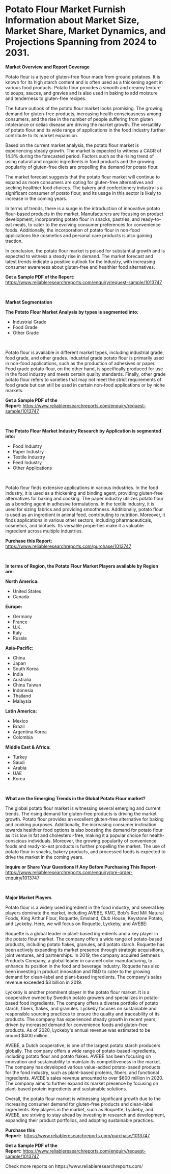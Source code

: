 <p><h1>Potato Flour Market Furnish Information about Market Size, Market Share, Market Dynamics, and Projections Spanning from 2024 to 2031.</h1></p><p><strong>Market Overview and Report Coverage</strong></p>
<p><p>Potato flour is a type of gluten-free flour made from ground potatoes. It is known for its high starch content and is often used as a thickening agent in various food products. Potato flour provides a smooth and creamy texture to soups, sauces, and gravies and is also used in baking to add moisture and tenderness to gluten-free recipes.</p><p>The future outlook of the potato flour market looks promising. The growing demand for gluten-free products, increasing health consciousness among consumers, and the rise in the number of people suffering from gluten intolerance or celiac disease are driving the market growth. The versatility of potato flour and its wide range of applications in the food industry further contribute to its market expansion.</p><p>Based on the current market analysis, the potato flour market is experiencing steady growth. The market is expected to witness a CAGR of 14.3% during the forecasted period. Factors such as the rising trend of using natural and organic ingredients in food products and the growing popularity of gluten-free diets are propelling the demand for potato flour.</p><p>The market forecast suggests that the potato flour market will continue to expand as more consumers are opting for gluten-free alternatives and seeking healthier food choices. The bakery and confectionery industry is a significant consumer of potato flour, and its usage in this sector is likely to increase in the coming years.</p><p>In terms of trends, there is a surge in the introduction of innovative potato flour-based products in the market. Manufacturers are focusing on product development, incorporating potato flour in snacks, pastries, and ready-to-eat meals, to cater to the evolving consumer preferences for convenience foods. Additionally, the incorporation of potato flour in non-food applications like cosmetics and personal care products is also gaining traction.</p><p>In conclusion, the potato flour market is poised for substantial growth and is expected to witness a steady rise in demand. The market forecast and latest trends indicate a positive outlook for the industry, with increasing consumer awareness about gluten-free and healthier food alternatives.</p></p>
<p><strong>Get a Sample PDF of the Report:</strong> <a href="https://www.reliableresearchreports.com/enquiry/request-sample/1013747">https://www.reliableresearchreports.com/enquiry/request-sample/1013747</a></p>
<p>&nbsp;</p>
<p><strong>Market Segmentation</strong></p>
<p><strong>The Potato Flour Market Analysis by types is segmented into:</strong></p>
<p><ul><li>Industrial Grade</li><li>Food Grade</li><li>Other Grade</li></ul></p>
<p>&nbsp;</p>
<p><p>Potato flour is available in different market types, including industrial grade, food grade, and other grades. Industrial grade potato flour is primarily used in non-food applications, such as the production of adhesives or paper. Food grade potato flour, on the other hand, is specifically produced for use in the food industry and meets certain quality standards. Finally, other grade potato flour refers to varieties that may not meet the strict requirements of food grade but can still be used in certain non-food applications or by niche markets.</p></p>
<p><strong>Get a Sample PDF of the Report:</strong>&nbsp;<a href="https://www.reliableresearchreports.com/enquiry/request-sample/1013747">https://www.reliableresearchreports.com/enquiry/request-sample/1013747</a></p>
<p>&nbsp;</p>
<p><strong>The Potato Flour Market Industry Research by Application is segmented into:</strong></p>
<p><ul><li>Food Industry</li><li>Paper Industry</li><li>Textile Industry</li><li>Feed Industry</li><li>Other Applications</li></ul></p>
<p>&nbsp;</p>
<p><p>Potato flour finds extensive applications in various industries. In the food industry, it is used as a thickening and binding agent, providing gluten-free alternatives for baking and cooking. The paper industry utilizes potato flour as a bonding agent in adhesive formulations. In the textile industry, it is used for sizing fabrics and providing smoothness. Additionally, potato flour is used as an ingredient in animal feed, contributing to nutrition. Moreover, it finds applications in various other sectors, including pharmaceuticals, cosmetics, and biofuels. Its versatile properties make it a valuable ingredient across multiple industries.</p></p>
<p><strong>Purchase this Report:</strong>&nbsp; <a href="https://www.reliableresearchreports.com/purchase/1013747">https://www.reliableresearchreports.com/purchase/1013747</a></p>
<p>&nbsp;</p>
<p><strong>In terms of Region, the Potato Flour Market Players available by Region are:</strong></p>
<p>
    <p> <strong> North America: </strong>
        <ul>
            <li>United States</li>
            <li>Canada</li>
        </ul>
        </p> 
    <p> <strong> Europe: </strong>
        <ul>
            <li>Germany</li>
            <li>France</li>
            <li>U.K.</li>
            <li>Italy</li>
            <li>Russia</li>
        </ul>
        </p> 
    <p> <strong> Asia-Pacific: </strong>
        <ul>
            <li>China</li>
            <li>Japan</li>
            <li>South Korea</li>
            <li>India</li>
            <li>Australia</li>
            <li>China Taiwan</li>
            <li>Indonesia</li>
            <li>Thailand</li>
            <li>Malaysia</li>
        </ul>
        </p> 
    <p> <strong> Latin America: </strong>
        <ul>
            <li>Mexico</li>
            <li>Brazil</li>
            <li>Argentina Korea</li>
            <li>Colombia</li>
        </ul>
        </p> 
    <p> <strong> Middle East & Africa: </strong>
        <ul>
            <li>Turkey</li>
            <li>Saudi</li>
            <li>Arabia</li>
            <li>UAE</li>
            <li>Korea</li>
        </ul>
    </p>
    </p>
<p>&nbsp;</p>
<p><strong>What are the Emerging Trends in the Global Potato Flour market?</strong></p>
<p><p>The global potato flour market is witnessing several emerging and current trends. The rising demand for gluten-free products is driving the market growth. Potato flour provides an excellent gluten-free alternative for baking and cooking purposes. Additionally, the increasing consumer inclination towards healthier food options is also boosting the demand for potato flour as it is low in fat and cholesterol-free, making it a popular choice for health-conscious individuals. Moreover, the growing popularity of convenience foods and ready-to-eat products is further propelling the market. The use of potato flour in snacks, bakery products, and processed foods is expected to drive the market in the coming years.</p></p>
<p><strong>Inquire or Share Your Questions If Any Before Purchasing This Report</strong>- <a href="https://www.reliableresearchreports.com/enquiry/pre-order-enquiry/1013747">https://www.reliableresearchreports.com/enquiry/pre-order-enquiry/1013747</a></p>
<p>&nbsp;</p>
<p><strong>Major Market Players</strong></p>
<p><p>Potato flour is a widely used ingredient in the food industry, and several key players dominate the market, including AVEBE, KMC, Bob's Red Mill Natural Foods, King Arthur Flour, Roquette, Emsland, Club House, Keystone Potato, and Lyckeby. Here, we will focus on Roquette, Lyckeby, and AVEBE:</p><p>Roquette is a global leader in plant-based ingredients and a key player in the potato flour market. The company offers a wide range of potato-based products, including potato flakes, granules, and potato starch. Roquette has been actively expanding its market presence through strategic acquisitions, joint ventures, and partnerships. In 2019, the company acquired Sethness Products Company, a global leader in caramel color manufacturing, to enhance its position in the food and beverage industry. Roquette has also been investing in product innovation and R&D to cater to the growing demand for clean-label and plant-based ingredients. The company's sales revenue exceeded $3 billion in 2019.</p><p>Lyckeby is another prominent player in the potato flour market. It is a cooperative owned by Swedish potato growers and specializes in potato-based food ingredients. The company offers a diverse portfolio of potato starch, fibers, flakes, and granules. Lyckeby focuses on sustainable and responsible sourcing practices to ensure the quality and traceability of its products. The company has experienced steady growth in recent years, driven by increased demand for convenience foods and gluten-free products. As of 2020, Lyckeby's annual revenue was estimated to be around $400 million.</p><p>AVEBE, a Dutch cooperative, is one of the largest potato starch producers globally. The company offers a wide range of potato-based ingredients, including potato flour and potato flakes. AVEBE has been focusing on innovation and sustainability to maintain its competitiveness in the market. The company has developed various value-added potato-based products for the food industry, such as plant-based proteins, fibers, and functional ingredients. AVEBE's sales revenue amounted to over $600 million in 2020. The company aims to further expand its market presence by focusing on plant-based protein ingredients and sustainable solutions.</p><p>Overall, the potato flour market is witnessing significant growth due to the increasing consumer demand for gluten-free products and clean-label ingredients. Key players in the market, such as Roquette, Lyckeby, and AVEBE, are striving to stay ahead by investing in research and development, expanding their product portfolios, and adopting sustainable practices.</p></p>
<p><strong>Purchase this Report:</strong>&nbsp;&nbsp;<a href="https://www.reliableresearchreports.com/purchase/1013747">https://www.reliableresearchreports.com/purchase/1013747</a></p>
<p></p>
<p><strong>Get a Sample PDF of the Report:</strong>&nbsp;<a href="https://www.reliableresearchreports.com/enquiry/request-sample/1013747">https://www.reliableresearchreports.com/enquiry/request-sample/1013747</a></p>
<p>Check more reports on https://www.reliableresearchreports.com/</p>